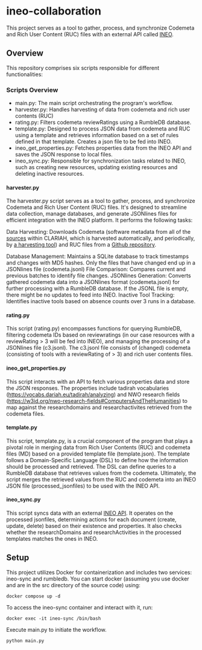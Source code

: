 # ineo-collaboration
This project serves as a tool to gather, process, and synchronize Codemeta and Rich User Content (RUC) files with an external API called [INEO](https://www.ineo.tools/). 


## Overview

This repository comprises six scripts responsible for different functionalities:

### Scripts Overview
- main.py: The main script orchestrating the program's workflow.
- harvester.py: Handles harvesting of data from codemeta and rich user contents (RUC)
- rating.py: Filters codemeta reviewRatings using a RumbleDB database. 
- template.py: Designed to process JSON data from codemeta and RUC using a template and retrieves information based on a set of rules defined in that template. Creates a json file to be fed into INEO.
- ineo_get_properties.py: Fetches properties data from the INEO API and saves the JSON response to local files. 
- ineo_sync.py: Responsible for synchronization tasks related to INEO, such as creating new resources, updating existing resources and deleting inactive resources. 

#### harvester.py
The harvester.py script serves as a tool to gather, process, and synchronize Codemeta and Rich User Content (RUC) files. It's designed to streamline data collection, manage databases, and generate JSONlines files for efficient integration with the INEO platform. It performs the following tasks:

Data Harvesting: Downloads Codemeta (software metadata from all of the [sources](https://github.com/CLARIAH/clariah-plus/blob/main/requirements/software-metadata-requirements.md) within CLARIAH, which is harvested automatically, and periodically, by [a harvesting
tool](https://github.com/proycon/codemeta-harvester)) and RUC files from a [Github repository](https://github.com/CLARIAH/ineo-content).

Database Management: Maintains a SQLite database to track timestamps and changes with MD5 hashes. Only the files that have changed end up in a JSONlines file (codemeta.jsonl)
File Comparison: Compares current and previous batches to identify file changes.
JSONlines Generation: Converts gathered codemeta data into a JSONlines format (codemeta.jsonl) for further processing with a RumbleDB database. If the JSONL file is empty, there might be no updates to feed into INEO.
Inactive Tool Tracking: Identifies inactive tools based on absence counts over 3 runs in a database. 

#### rating.py
This script (rating.py) encompasses functions for querying RumbleDB, filtering codemeta IDs based on reviewratings (in our case resources with a reviewRating > 3 will be fed into INEO), and managing the processing of a JSONlines file (c3.jsonl). The c3.jsonl file consists of (changed) codemeta (consisting of tools with a reviewRating of > 3) and rich user contents files. 

#### ineo_get_properties.py
This script interacts with an API to fetch various properties data and store the JSON responses. The properties include tadirah vocabularies (https://vocabs.dariah.eu/tadirah/analyzing) and NWO research fields (https://w3id.org/nwo-research-fields#ComputersAndTheHumanities) to map against the researchdomains and researchactivites retrieved from the codemeta files. 

#### template.py
This script, template.py, is a crucial component of the program that plays a pivotal role in merging data from Rich User Contents (RUC) and codemeta files (MD) based on a provided template file (template.json). The template follows a Domain-Specific Language (DSL) to define how the information should be processed and retrieved. The DSL can define queries to a RumbleDB database 
that retrieves values from the codemeta. Ultimately, the script merges the retrieved values from the RUC and codemeta into an INEO JSON file (processed_jsonfiles) to be used with the INEO API. 

#### ineo_sync.py
This script syncs data with an external [INEO API](https://github.com/CLARIAH/ineo-collaboration/tree/main/doc). It operates on the processed jsonfiles, determining actions for each document (create, update, delete) based on their existence and properties. It also checks whether the researchDomains and researchActivities in the processed templates matches the ones in INEO.

## Setup
This project utilizes Docker for containerization and includes two services: ineo-sync and rumbledb. You can start docker (assuming you use docker and are in the src directory of the source code) using:

``
docker compose up -d
``

To access the ineo-sync container and interact with it, run:

``
docker exec -it ineo-sync /bin/bash
``

Execute main.py to initiate the workflow. 

``
python main.py
``

